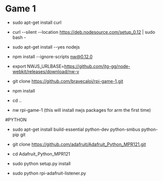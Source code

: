 Game 1
===================

- sudo apt-get install curl
- curl --silent --location https://deb.nodesource.com/setup_0.12 | sudo bash -

- sudo apt-get install --yes nodejs
- npm install --ignore-scripts nw@0.12.0
- export NWJS_URLBASE=https://github.com/jtg-gg/node-webkit/releases/download/nw-v

- git clone https://github.com/bravecaloi/rpi-game-1.git
- npm install
- cd ..
- nw rpi-game-1 (this will install nwjs packages for arm the first time)



#PYTHON
- sudo apt-get install build-essential python-dev python-smbus python-pip git
- git clone https://github.com/adafruit/Adafruit_Python_MPR121.git
- cd Adafruit_Python_MPR121
- sudo python setup.py install

- sudo python rpi-adafruit-listener.py
